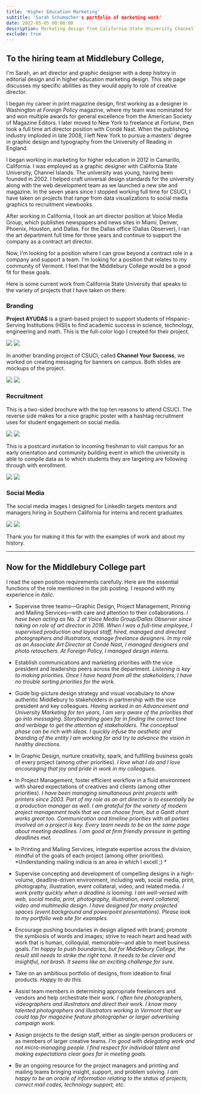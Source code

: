 ```yaml
---
title: 'Higher Education Marketing'
subtitle: 'Sarah Schumacher's portfolio of marketing work'
date: 2022-05-05 00:00:00
description: Marketing design from California State University Channel Islands
exclude: true
---
```


## To the hiring team at Middlebury College,

I'm Sarah, an art director and graphic designer with a deep history in editorial design and in higher education marketing design. This site page discusses my specific abilities as they would apply to role of creative director. 

I began my career in print magazine design, first working as a designer in Washington at *Foreign Policy* magazine, where my team was nominated for and won multiple awards for general excellence from the American Society of Magazine Editors. I later moved to New York to freelance at *Fortune*, then took a full time art director position with Condé Nast. When the publishing industry imploded in late 2008, I left New York to pursue a masters' degree in graphic design and typography from the University of Reading in England. 

I began working in marketing for higher education in 2012 in Camarillo, California. I was employed as a graphic designer with California State University, Channel Islands. The university was young, having been founded in 2002. I helped craft universal design standards for the university along with the web development team as we launched a new site and magazine. In the seven years since I stopped working full time for CSUCI, I have taken on projects that range from data visualizations to social media graphics to recruitment viewbooks.

After working in California, I took an art director position at Voice Media Group, which publishes newspapers and news sites in Miami, Denver, Phoenix, Houston, and Dallas. For the Dallas office (Dallas Observer), I ran the art department full time for three years and continue to support the company as a contract art director.

Now, I'm looking for a position where I can grow beyond a contract role in a company and support a team. I'm looking for a position that relates to my community of Vermont. I feel that the Middlebury College would be a good fit for these goals.

Here is some current work from California State University that speaks to the variety of projects that I have taken on there:

### Branding
**Project AYUDAS** is a grant-based project to support students of Hispanic-Serving Institutions (HSI)s to find academic success in science, technology, engineering and math. This is the full-color logo I created for their project.

<div class="gallery" data-columns="2">
	<img src="/images/forMidd/AYUDAS_fullcolorlogo.png">
	<img src="/images/forMidd/AYUDAS_blacklogo.png">
</div>

In another branding project of CSUCI, called **Channel Your Success**, we worked on creating messaging for banners on campus. Both slides are mockups of the project.

<div class="gallery" data-columns="2">
	<img src="/images/forMidd/cysbannermockup.jpg">
	<img src="/images/forMidd/bannermockup.jpg">
</div>

### Recruitment
This is a two-sided brochure with the top ten reasons to attend CSUCI. The reverse side makes for a nice graphic poster with a hashtag recruitment uses for student engagement on social media.

<div class="gallery" data-columns="1">
	<img src="/images/demo/demo-landscape.jpg">
	<img src="/images/demo/demo-landscape-2.jpg">
</div>

This is a postcard invitation to incoming freshman to visit campus for an early orientation and community building event in which the university is able to compile data as to which students they are targeting are following through with enrollment.

<div class="gallery" data-columns="1">
	<img src="/images/demo/demo-landscape.jpg">
	<img src="/images/demo/demo-landscape-2.jpg">
</div>

### Social Media
The social media images I designed for LinkedIn targets mentors and managers hiring in Southern California for interns and recent graduates

<div class="gallery" data-columns="1">
	<img src="/images/forMidd/LinkedIn_forMentors.jpg">
	<img src="/images/forMidd/LinkedIn_forMentors2.jpg">
</div>

Thank you for making it this far with the examples of work and about my history. 

---

## Now for the Middlebury College part 
I read the open position requirements carefully. Here are the essential functions of the role mentioned in the job posting. I respond with my experience in *italic*.

* Supervise three teams—Graphic Design, Project Management, Printing and Mailing Services—with care and attention to their collaborations.
*I have been acting as No. 2 at Voice Media Group/Dallas Observer since taking on role of art director in 2016. When I was a full-time employee, I supervised production and layout staff, hired, managed and directed photographers and illustrators, manage freelance designers.*
*In my role as an Associate Art Director at Condé Nast, I managed designers and photo retouchers. At Foreign Policy, I managed design interns.*

* Establish communications and marketing priorities with the vice president and leadership peers across the department.
*Listening is key to making priorities. Once I have heard from all the stakeholders, I have no trouble sorting priorities for the work.*

* Guide big-picture design strategy and visual vocabulary to show authentic Middlebury to stakeholders in partnership with the vice president and key colleagues.
*Having worked in an Advancement and University Marketing for ten years, I am very aware of the priorities that go into messaging. Storyboarding goes far in finding the correct tone and verbiage to get the attention of stakeholders. The conceptual phase can be rich with ideas. I quickly infuse the aesthetic and branding of the entity I am working for and try to advance the vision in healthy directions.*

* In Graphic Design, nurture creativity, spark, and fulfilling business goals of every project (among other priorities).
*I love what I do and I love encouraging that joy and pride in work in my colleagues.*

* In Project Management, foster efficient workflow in a fluid environment with shared expectations of creatives and clients (among other priorities).
*I have been managing simultaneous print projects with printers since 2003. Part of my role as an art director is to essentially be a production manager as well. I am grateful for the variety of modern project management tools that we can choose from, but a Gantt chart works great too. Communication and timeline priorities with all parties involved on a project is key. Every team needs to be on the same page about meeting deadlines. I am good at firm friendly pressure in getting deadlines met.*

* In Printing and Mailing Services, integrate expertise across the division, mindful of the goals of each project (among other priorities).
*Understanding mailing indicia is an area in which I excell ;) *

* Supervise concepting and development of compelling designs in a high-volume, deadline-driven environment, including web, social media, print, photography, illustration, event collateral, video, and related media.
*I work pretty quickly when a deadline is looming. I am well-versed with web, social media, print, photography, illustration, event collateral, video and multimedia design. I have designed for many projected spaces (event background and powerpoint presentations). Please look to my portfolio web site for examples.*

* Encourage pushing boundaries in design aligned with brand; promote the symbiosis of words and images; strive to reach heart and head with work that is human, colloquial, memorable—and able to meet business goals.
*I'm happy to push boundaries, but for Middlebury College, the result still needs to strike the right tone. It needs to be clever and insightful, not brash. It seems like an exciting challenge for sure.*

* Take on an ambitious portfolio of designs, from ideation to final products. 
*Happy to do this.*

* Assist team members in determining appropriate freelancers and vendors and help orchestrate their work.
*I often hire photographers, videographers and illustrators and direct their work. I know many talented photographers and illustrators working in Vermont that we could tap for magazine feature photographer or larger advertising campaign work.*

* Assign projects to the design staff, either as single-person producers or as members of larger creative teams.
*I'm good with delegating work and not micro-managing people. I find respect for individual talent and making expectations clear goes far in meeting goals.*

* Be an ongoing resource for the project managers and printing and mailing teams bringing insight, support, and problem solving.
*I am happy to be an oracle of information relating to the status of projects, correct mail codes, technology support, etc.*
